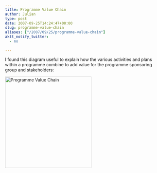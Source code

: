 ```yaml
---
title: Programme Value Chain
author: Julian
type: post
date: 2007-09-25T14:24:47+00:00
slug: programme-value-chain 
aliases: ["/2007/09/25/programme-value-chain"]
aktt_notify_twitter:
  - no

---
```

I found this diagram useful to explain how the various activities and plans within a programme combine to add value for the programme sponsoring group and stakeholders:

<a rel="attachment wp-att-1647" href="https://www.synesthesia.co.uk/blog/archives/2007/09/25/programme-value-chain/progvaluechain/"><img class="aligncenter size-medium wp-image-1647" title="Programme Value Chain" src="https://www.synesthesia.co.uk/blog/wp-content/uploads/2007/09/progvaluechain-284x300.png" alt="Programme Value Chain" width="284" height="300" /></a>